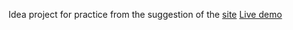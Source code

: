 Idea project for practice from the suggestion of the [site](https://blog.hubspot.com/website/html-projects-for-beginners)
[Live demo](https://raw.githack.com/asfmm/p1-personal-portfolio-page/main/index.html)
